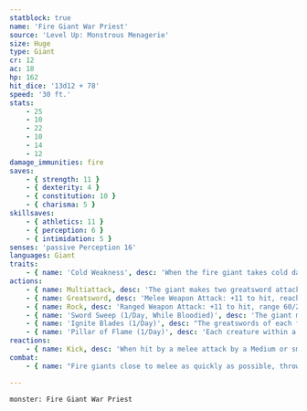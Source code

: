```yaml
---
statblock: true
name: 'Fire Giant War Priest'
source: 'Level Up: Monstrous Menagerie'
size: Huge
type: Giant
cr: 12
ac: 18
hp: 162
hit_dice: '13d12 + 78'
speed: '30 ft.'
stats:
    - 25
    - 10
    - 22
    - 10
    - 14
    - 12
damage_immunities: fire
saves:
    - { strength: 11 }
    - { dexterity: 4 }
    - { constitution: 10 }
    - { charisma: 5 }
skillsaves:
    - { athletics: 11 }
    - { perception: 6 }
    - { intimidation: 5 }
senses: 'passive Perception 16'
languages: Giant
traits:
    - { name: 'Cold Weakness', desc: 'When the fire giant takes cold damage, its speed is reduced by 10 feet until the end of its next turn.' }
actions:
    - { name: Multiattack, desc: 'The giant makes two greatsword attacks.' }
    - { name: Greatsword, desc: 'Melee Weapon Attack: +11 to hit, reach 10 ft., one target. Hit: 28 (6d6 + 7) slashing damage. If the target is a Large or smaller creature, it makes a DC 19 Strength saving throw. On a failure, it is pushed up to 10 feet away from the giant and knocked prone.' }
    - { name: Rock, desc: 'Ranged Weapon Attack: +11 to hit, range 60/240 ft., one target. Hit: 42 (10d6 + 7) bludgeoning damage. If the target is a Large or smaller creature, it makes a DC 19 Strength saving throw, falling prone on a failure.' }
    - { name: 'Sword Sweep (1/Day, While Bloodied)', desc: 'The giant makes a greatsword attack against each creature within 10 feet.' }
    - { name: 'Ignite Blades (1/Day)', desc: "The greatswords of each fire giant of the giant's choice within 30 feet magically kindle into flame. For the next minute, each of their greatsword attacks deal an extra 7 (2d6) fire damage." }
    - { name: 'Pillar of Flame (1/Day)', desc: 'Each creature within a 10-foot-radius, 40-foot-high cylinder centered on a point within 60 feet that the fire giant can see makes a DC 18 Dexterity saving throw, taking 56 (16d6) fire damage on a failed save or half damage on a success. Unattended flammable objects are ignited.' }
reactions:
    - { name: Kick, desc: 'When hit by a melee attack by a Medium or smaller creature the giant can see within 10 feet, the giant kicks its attacker. The attacker makes a DC 19 Dexterity saving throw. On a failure, it takes 14 (3d4 + 7) bludgeoning damage, is pushed up to 20 feet from the giant, and falls prone.' }
combat:
    - { name: "Fire giants close to melee as quickly as possible, throwing rocks only when they can't reach their opponents", desc: 'The giant uses Sword Sweep when surrounded by three or more enemies, or four or more enemies and an ally. Fire giants rarely retreat or surrender, but will do so if reduced to 40 hit points or fewer, or if their enemy has shown the ability to deal consistent cold damage.' }

---
```

```statblock
monster: Fire Giant War Priest
```
